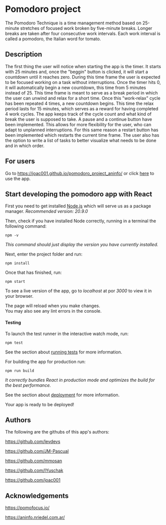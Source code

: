 # Pomodoro project

The Pomodoro Technique is a time management method based on 25-minute stretches of focused work broken by five-minute breaks. Longer breaks are taken after four consecutive work intervals. Each work interval is called a pomodoro, the Italian word for tomato.

## Description

The first thing the user will notice when starting the app is the timer. It starts with 25 minutes and, once the "beggin" button is clicked, it will start a countdown until it reaches zero. During this time frame the user is expected to be focused working on a task without interruptions. Once the timer hits 0, it will automatically begin a new countdown, this time from 5 minutes instead of 25. This time frame is meant to serve as a break period in which the user can unwind and relax for a short time. Once this "work-relax" cycle has been repeated 4 times, a new countdown begins. This time the relax period lasts for 15 minutes, which serves as a reward for having completed 4 work cycles. The app keeps track of the cycle count and what kind of break the user is supposed to take.
A pause and a continue button have been implemented. This allows for more flexibility for the user, who can adapt to unplanned interruptions. For this same reason a restart button has been implemented which restarts the current time frame. 
The user also has the option to write a list of tasks to better visualize what needs to be done and in which order.

## For users

Go to https://joac001.github.io/pomodoro_project_aninfo/ or click [here](https://joac001.github.io/pomodoro_project_aninfo/) to use the app.

## Start developing the pomodoro app with React


First you need to get installed [Node.js](https://nodejs.org/en) which will serve us as a package manager.
*Recommended version: 20.9.0*


Then, check if you have installed Node correctly, running in a terminal the following command:

```shell
npm -v
```

*This command should just display the version you have currently installed.*


Next, enter the project folder and run:

```shell
npm install
```

Once that has finished, run:

```shell
npm start
```


To see a live version of the app, go to *localhost* at por *3000* to view it in your browser.


The page will reload when you make changes.\
You may also see any lint errors in the console.


#### Testing

To launch the test runner in the interactive watch mode, run:

```shell
npm test
```


See the section about [running tests](https://facebook.github.io/create-react-app/docs/running-tests) for more information.


For building the app for production run:

```shell
npm run build
```
*It correctly bundles React in production mode and optimizes the build for the best performance.*


See the section about [deployment](https://facebook.github.io/create-react-app/docs/deployment) for more information.

Your app is ready to be deployed!


## Authors

The following are the githubs of this app's authors:

https://github.com/levdevs 

https://github.com/JM-Pascual 

https://github.com/mmosan 

https://github.com/IYuschak 

https://github.com/joac001 


## Acknowledgements

https://pomofocus.io/

https://aninfo.nriedel.com.ar/

